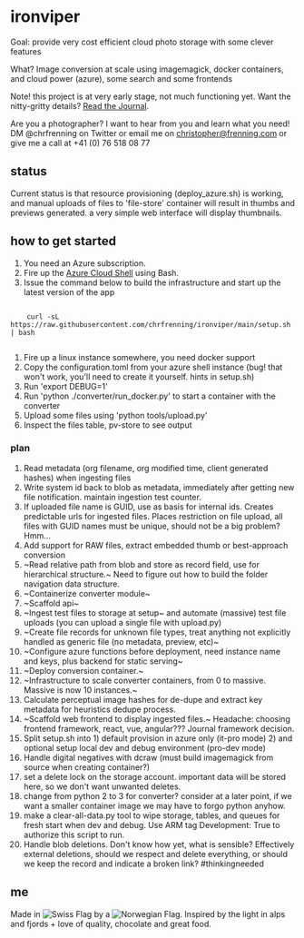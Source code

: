 # ironviper

Goal: provide very cost efficient cloud photo storage with some clever features

What? Image conversion at scale using imagemagick, docker containers, and cloud power (azure), some search and some frontends

Note! this project is at very early stage, not much functioning yet. Want the nitty-gritty details? [Read the Journal](https://github.com/chrfrenning/ironviper/wiki/Journal).

Are you a photographer? I want to hear from you and learn what you need! DM @chrfrenning on Twitter or email me on christopher@frenning.com or give me a call at +41 (0) 76 518 08 77


## status

Current status is that resource provisioning (deploy_azure.sh) is working, and manual uploads of files to 'file-store' container will result in thumbs and previews generated. a very simple web interface will display thumbnails.


## how to get started

1. You need an Azure subscription.
1. Fire up the [Azure Cloud Shell](https://shell.azure.com/) using Bash.
1. Issue the command below to build the infrastructure and start up the latest version of the app

```
    
    curl -sL https://raw.githubusercontent.com/chrfrenning/ironviper/main/setup.sh | bash 
    
```

1. Fire up a linux instance somewhere, you need docker support
1. Copy the configuration.toml from your azure shell instance (bug! that won't work, you'll need to create it yourself. hints in setup.sh)
1. Run 'export DEBUG=1'
1. Run 'python ./converter/run_docker.py' to start a container with the converter
1. Upload some files using 'python tools/upload.py'
1. Inspect the files table, pv-store to see output


### plan

1. Read metadata (org filename, org modified time, client generated hashes) when ingesting files
1. Write system id back to blob as metadata, immediately after getting new file notification. maintain ingestion test counter.
1. If uploaded file name is GUID, use as basis for internal ids. Creates predictable urls for ingested files. Places restriction on file upload, all files with GUID names must be unique, should not be a big problem? Hmm...
1. Add support for RAW files, extract embedded thumb or best-approach conversion
1. ~Read relative path from blob and store as record field, use for hierarchical structure.~ Need to figure out how to build the folder navigation data structure.
1. ~Containerize converter module~
1. ~Scaffold api~
1. ~Ingest test files to storage at setup~ and automate (massive) test file uploads (you can upload a single file with upload.py)
1. ~Create file records for unknown file types, treat anything not explicitly handled as generic file (no metadata, preview, etc)~
1. ~Configure azure functions before deployment, need instance name and keys, plus backend for static serving~
1. ~Deploy conversion container.~
1. ~Infrastructure to scale converter containers, from 0 to massive. Massive is now 10 instances.~
1. Calculate perceptual image hashes for de-dupe and extract key metadata for heuristics dedupe process.
1. ~Scaffold web frontend to display ingested files.~ Headache: choosing frontend framework, react, vue, angular??? Journal framework decision.
1. Split setup.sh into 1) default provision in azure only (it-pro mode) 2) and optional setup local dev and debug environment (pro-dev mode)
1. Handle digital negatives with dcraw (must build imagemagick from source when creating container?)
1. set a delete lock on the storage account. important data will be stored here, so we don't want unwanted deletes. 
1. change from python 2 to 3 for converter? consider at a later point, if we want a smaller container image we may have to forgo python anyhow.
1. make a clear-all-data.py tool to wipe storage, tables, and queues for fresh start when dev and debug. Use ARM tag Development: True to authorize this script to run.
1. Handle blob deletions. Don't know how yet, what is sensible? Effectively external deletions, should we respect and delete everything, or should we keep the record and indicate a broken link? #thinkingneeded

## me

Made in ![Swiss Flag](https://chphno.blob.core.windows.net/ironviper-static/switzerland-flag-icon-16.png) by a ![Norwegian Flag](https://chphno.blob.core.windows.net/ironviper-static/norway-flag-icon-16.png). Inspired by the light in alps and fjords + love of quality, chocolate and great food.